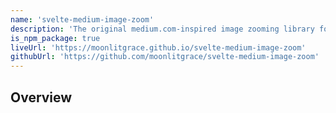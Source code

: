 ```yaml
---
name: 'svelte-medium-image-zoom'
description: 'The original medium.com-inspired image zooming library for Svelte.'
is_npm_package: true
liveUrl: 'https://moonlitgrace.github.io/svelte-medium-image-zoom'
githubUrl: 'https://github.com/moonlitgrace/svelte-medium-image-zoom'
---
```


## Overview

